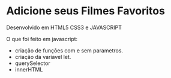 # Adicione seus Filmes Favoritos 
Desenvolvido em HTML5 CSS3 e JAVASCRIPT

O que foi feito em javascript:

- criação de funções com e sem parametros.
- criação da variavel let.
- querySelector
- innerHTML
